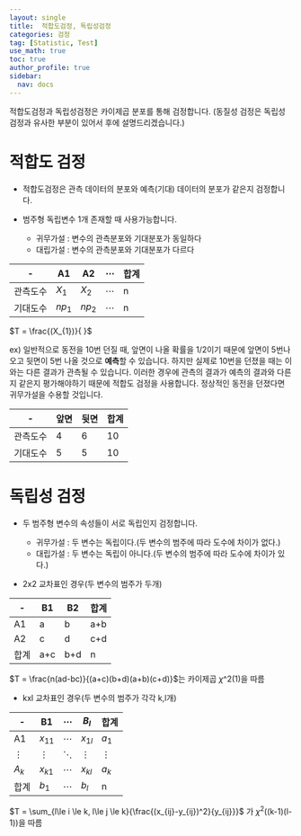 ```yaml
---
layout: single
title:  적합도검정, 독립성검정
categories: 검정
tag: [Statistic, Test]
use_math: true
toc: true
author_profile: true
sidebar:
  nav: docs
---
```


적합도검정과 독립성검정은 카이제곱 분포를 통해 검정합니다. (동질성 검정은 독립성 검정과 유사한 부분이 있어서 후에 설명드리겠습니다.)


# 적합도 검정

- 적합도검정은 관측 데이터의 분포와 예측(기대) 데이터의 분포가 같은지 검정합니다.
- 범주형 독립변수 1개 존재할 때 사용가능합니다.
 
  - 귀무가설 : 변수의 관측분포와 기대분포가 동일하다
  - 대립가설 : 변수의 관측분포와 기대분포가 다르다

|-|A1|A2|$\cdots$|합계|
|-|-|-|-|-|
|관측도수|$X_{1}$|$X_{2}$|$\cdots$|n|
|기대도수|$np_{1}$|$np_{2}$|$\cdots$|n|


$T = \frac{(X_{1})}{  }$


ex) 일반적으로 동전을 10번 던질 때, 앞면이 나올 확률을 1/2이기 때문에 앞면이 5번나오고 뒷면이 5번 나올 것으로 **예측**할 수 있습니다. 하지만 실제로 10번을 던졌을 때는 이와는 다른 결과가 관측될 수 있습니다. 이러한 경우에 관측의 결과가 예측의 결과와 다른지 같은지 평가해야하기 때문에 적합도 검정을 사용합니다. 정상적인 동전을 던졌다면 귀무가설을 수용할 것입니다.

|-|앞면|뒷면|합계|
|-|-|-|-|
|관측도수|4|6|10|
|기대도수|5|5|10|



# 독립성 검정

- 두 범주형 변수의 속성들이 서로 독립인지 검정합니다.

  - 귀무가설 : 두 변수는 독립이다.(두 변수의 범주에 따라 도수에 차이가 없다.)  
  - 대립가설 : 두 변수는 독립이 아니다.(두 변수의 범주에 따라 도수에 차이가 있다.)


- 2x2 교차표인 경우(두 변수의 범주가 두개)

|-|B1|B2|합계|
|-|-|-|-|
|A1|a|b|a+b|
|A2|c|d|c+d|
|합계|a+c|b+d|n|

$T = \frac{n(ad-bc)}{(a+c)(b+d)(a+b)(c+d)}$는 카이제곱 $\chi$^2(1)을 따름

- kxl 교차표인 경우(두 변수의 범주가 각각 k,l개)

|-|B1|$\cdots$|$B_{l}$|합계|
|-|-|-|-|-|
|A1|$x_{11}$|$\cdots$|$x_{1l}$|$a_{1}$|
|$\vdots$|$\vdots$|$\ddots$|$\vdots$|$\vdots$|
|$A_{k}$|$x_{k1}$|$\cdots$|$x_{kl}$|$a_{k}$|
|합계|$b_{1}$|$\cdots$|$b_{l}$|n|

$T = \sum_{l\le i \le k, l\le j \le k}{\frac{(x_{ij}-y_{ij})^2}{y_{ij}}}$
가 $\chi^2$((k-1)(l-1))을 따름